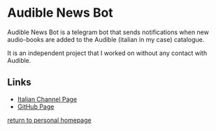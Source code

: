 # Audible News Bot

Audible News Bot is a telegram bot that sends notifications when new audio-books are added to the Audible (italian in my case) catalogue.

It is an independent project that I worked on without any contact with Audible.

## Links

* [Italian Channel Page](https://t.me/AudibleItaliaNews)
* [GitHub Page](https://github.com/AndreaSoprani/Audible-News-Bot)

[return to personal homepage](..)